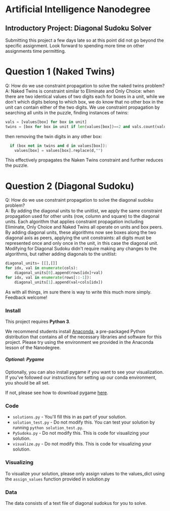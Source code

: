 # Artificial Intelligence Nanodegree
## Introductory Project: Diagonal Sudoku Solver
Submitting this project a few days late so at this point did not go beyond the specific assignment. Look forward to spending more time on other assignments time permitting.

# Question 1 (Naked Twins)
Q: How do we use constraint propagation to solve the naked twins problem?  
A: Naked Twins is constraint similar to Eliminate and Only Choice: when there are two identical values of two digits each for boxes in a unit, while we don't which digits belong to which box, we do know that no other box in the unit can contain either of the two digits. We use constraint propagation by searching all units in the puzzle, finding instances of twins:
```python
vals = [values[box] for box in unit]
twins = [box for box in unit if len(values[box])==2 and vals.count(values[box])==2]
```
then removing the twin digits in any other box:
```python
  if (box not in twins and d in values[box]):
    values[box] = values[box].replace(d,"")
```
This effectively propagates the Naken Twins constraint and further reduces the puzzle.

# Question 2 (Diagonal Sudoku)
Q: How do we use constraint propagation to solve the diagonal sudoku problem?  
A: By adding the diagonal units to the unitlist, we apply the same constraint propagation used for other units (row, column and square) to the diagonal units. Each algorithm that applies constraint propagation including Eliminate, Only Choice and Naked Twins all operate on units and box peers. By adding diagonal units, these algorithms now see boxes along the two diagonal axis as peers, applying the unit constraints: all digits must be represented once and only once in the unit, in this case the diagonal unit. Modifying for Diagonal Sudoku didn't require making any changes to the algorithms, but rather adding diagonals to the unitlist:
```python
diagonal_units= [[],[]]
for idx, val in enumerate(cols):
    diagonal_units[0].append(rows[idx]+val)
for idx, val in enumerate(rows[::-1]):
    diagonal_units[1].append(val+cols[idx])
```
As with all things, im sure there is way to write this much more simply. Feedback welcome!

### Install

This project requires **Python 3**.

We recommend students install [Anaconda](https://www.continuum.io/downloads), a pre-packaged Python distribution that contains all of the necessary libraries and software for this project.
Please try using the environment we provided in the Anaconda lesson of the Nanodegree.

##### Optional: Pygame

Optionally, you can also install pygame if you want to see your visualization. If you've followed our instructions for setting up our conda environment, you should be all set.

If not, please see how to download pygame [here](http://www.pygame.org/download.shtml).

### Code

* `solutions.py` - You'll fill this in as part of your solution.
* `solution_test.py` - Do not modify this. You can test your solution by running `python solution_test.py`.
* `PySudoku.py` - Do not modify this. This is code for visualizing your solution.
* `visualize.py` - Do not modify this. This is code for visualizing your solution.

### Visualizing

To visualize your solution, please only assign values to the values_dict using the ```assign_values``` function provided in solution.py

### Data

The data consists of a text file of diagonal sudokus for you to solve.
